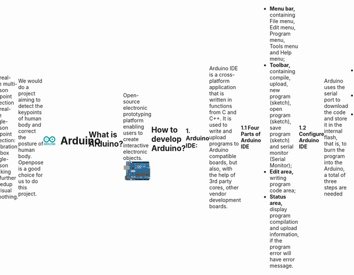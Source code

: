 <style>
    .custom-title {
        font-family: "Arial", sans-serif;
        font-size: 2.5em;
        text-align: center;
        padding: 10px 0;
        color: #EFEFEF;
        border-bottom: 3px solid #FF6347;
        margin-bottom: 20px;
    }
     h1 {
            font-size: 2em;
            display: flex;
            align-items: center;
        }

        .heading-icon {
            margin-right: 0.5em; /* Adds some space between the icon and the text */
            width: 32px; /* You can adjust this based on the desired size of your icon */
            height: 32px;
        }
        .heading-icon2 {
            margin-right: 0.5em; /* Adds some space between the icon and the text */
            width: 32px; /* You can adjust this based on the desired size of your icon */
            height: 24px;
        }
    body {
            height: 100vh;
            display: flex;
            justify-content: center;
            align-items: center;
        }

        /* 设置iframe的大小 */
        iframe {
            width: 80%;  /* 设置为页面宽度的80% */
            height: 400px; 
        }
</style>

<div class="custom-title">Arduino</div>

<h1>
        <img src="https://github.com/NexMaker-Fab/2023zjudemini-hi1/blob/main/_media/pro4_Arduino/open_source.png?raw=true" alt="Open Source Icon" class="heading-icon">
        Open Source
    </h1>

## What is Open Source？
The term open source refers to something people can modify and share because its design is publicly accessible.

## What is open source software?
Open source software is software with source code that anyone can inspect, modify, and enhance.

## Open Source Hardware
"Open hardware," or "open source hardware," refers to the design specifications of a physical object which are licensed in such a way that said object can be **studied, modified, created, and distributed by anyone**.<br>
"Open hardware" is **a** **set of design principles and legal practices, not a specific type of object.** The term can therefore refer to any number of objects—like automobiles, chairs, computers, robots, or even houses.<br>

Like open source software, the "source code" for open hardware—schematics, blueprints, logic designs, Computer Aided Design (CAD) drawings or files, etc.—i**s available for modification or enhancement by anyone under permissive licenses.** Users with access to the tools that can read and manipulate these source files can update and improve the code that underlies the physical device. They can add features or fix bugs in the software. They can even modify the physical design of the object itself and, if they wish, proceed to share such modifications.<br>
Open hardware's source code should be **readily accessible,** and its components are preferably easy for anyone to obtain. Essentially, open hardware eliminates common roadblocks to the design and manufacture of physical goods; it provides as many people as possible the ability to construct, remix, and share their knowledge of hardware design and function.

## What is License?
Open source licenses are licenses that allow software to be freely used, modified, and shared. These licenses are designed to ensure that software remains open and can be freely distributed and modified, while also providing contributors with protection and acknowledgment for their work.[license review process](https://opensource.org/licenses/review-process/).

1. **Permissive Licenses**: These are licenses that have minimal requirements on how the software can be modified or distributed.
    - **[MIT License](https://opensource.org/license/mit/)**: A short and simple permissive license with conditions only requiring preservation of copyright and license notices.
    - **[Apache License 2.0](https://www.apache.org/licenses/LICENSE-2.0)**: Permits almost any use of the software but also provides an express grant of patent rights from contributors to users.
    - **[BSD Licenses](https://opensource.org/license/bsd-3-clause/)**: There are different variations (e.g., 2-Clause, 3-Clause), but generally they are permissive licenses with conditions on how the software's origin must be acknowledged.
2. **Copyleft Licenses**: These licenses allow derivative works but require those works to be licensed under the same terms as the original. This ensures that modifications and improvements are also kept open source.
    - **[GNU General Public License (GPL)](https://www.gnu.org/licenses/gpl-3.0.html)**: There are different versions (e.g., GPLv2, GPLv3), but in general, GPL ensures that any derived works are also open source under the GPL. GPLv3 added provisions related to patents and tivoization.
    - **[GNU Lesser General Public License (LGPL)](https://www.gnu.org/licenses/lgpl-3.0.en.html)**: This is like the GPL, but with some exceptions that allow it to be used in proprietary software under specific conditions.
    - **[Mozilla Public License 2.0 (MPL 2.0)](https://www.gnu.org/licenses/lgpl-3.0.en.html)**: A file-level copyleft license, meaning only the files that are modified need to be shared under the same license.

### Know More about Liscence
1.  [What is the MIT License?](https://snyk.io/learn/what-is-mit-license/)
2.  [What is GNU General Public License (GNU GPL or GPL)?](https://www.techtarget.com/searchdatacenter/definition/GNU-General-Public-License-GNU-GPL-or-simply-GPL)
3.  [What is the BSD License? Top 10 questions answered](https://snyk.io/learn/what-is-bsd-license/)
4. [Apache License 2.0 Explained](https://snyk.io/learn/apache-license/)
5. [GNU General Public License: GPLv3 explained](https://snyk.io/learn/what-is-gpl-license-gplv3-explained/)
### Refernce
1. [What is open source?](https://opensource.com/resources/what-open-source)
2. [What is open hardware? ](https://opensource.com/resources/what-open-hardware)

### Our Focusing Open Source Project

**OpenPose** has represented the first real-time multi-person system to jointly detect human body, hand, facial, and foot keypoints (in total 135 keypoints) on single images.
[Open Pose](https://github.com/CMU-Perceptual-Computing-Lab/openpose)

#### Why we choose OpenPose?(Keypoint we need)
- 2D real-time multi-person keypoint detection
- 3D real-time single-person keypoint detection:
- Calibration toolbox
- Single-person tracking for further speedup or visual smoothing.<br>
  
We would do a project aiming to detect the keypoints of human body and correct the posture of human body. Openpose is a good choice for us to do this project.

---

<h1>
        <img src="https://github.com/NexMaker-Fab/2023zjudemini-hi1/blob/main/_media/pro4_Arduino/arduino.png?raw=true" alt="Arduino Icon Icon" class="heading-icon2">
        Arduino
    </h1>

## What is Arduino?
Open-source electronic prototyping platform enabling users to create interactive electronic objects.
![Alt text](../_media/pro4_Arduino/arduino_board.jpg)
## How to develop Arduino?
### 1. **Arduino IDE**: 
Arduino IDE is a cross-platform application that is written in functions from C and C++. It is used to write and upload programs to Arduino compatible boards, but also, with the help of 3rd party cores, other vendor development boards.
   #### 1.1 Four Parts of Arduino IDE
   ![Alt text](../_media/pro4_Arduino/arduino_ide.jpg)
   - **Menu bar,** containing File menu, Edit menu, Program menu, Tools menu and Help menu;
   - **Toolbar,** containing compile, upload, new program (sketch), open program (sketch), save program (sketch) and serial monitor (Serial Monitor);
   - **Edit area,** writing program code area;
   - **Status area,** display program compilation and upload information, if the program error will have error message.
  
#### 1.2 Configure Arduino IDE
Arduino uses the serial port to download the code and store it in the internal flash, that is, to burn the program into the Arduino, a total of three steps are needed
 - Select the **corresponding routine program**
 - Select the **corresponding board**
 - Configure the **download port** of the Arduino board.
![Alt text](../_media/pro4_Arduino/arduino_connect.jpg)
![Alt text](../_media/pro4_Arduino/arduino_connect1.jpg)
  

### 2. **Edit on VSCode**: With Copilot and extension, VSCode could accelerate the development of Arduino.<br>
[Arduino CLI with Visual Studio Code on MacOS](https://medium.com/@thomas.kilmar/arduino-cli-with-visual-studio-code-on-macos-d2ad32ff0276)<br>
[Mac configure Arduino VSCode enviroment](https://blog.csdn.net/a71468293a/article/details/117151920)
![](../media/pro4_Arduino/../../_media/pro4_Arduino/arduino_connect2.png)


### 3. Arduino Coding Method
Arduino programming uses a simplified version of the C++ language, and the development environment (IDE) provides a lot of built-in functions that abstract some of the complexities of microcontroller programming.

Here's a basic structure of an Arduino sketch (program):
```Arduino
// Global variable and library declarations
#include <LibraryName.h>  // Include any necessary libraries here

int someVariable = 0;

// Setup function: Runs once when the Arduino is powered on or reset
void setup() {
  pinMode(LED_BUILTIN, OUTPUT);  // Set the built-in LED as an output
  Serial.begin(9600);            // Initialize serial communication at 9600 bps
}

// Loop function: Runs repeatedly after the setup() function completes
void loop() {
  digitalWrite(LED_BUILTIN, HIGH);   // Turn on the LED
  delay(1000);                       // Wait for 1000 milliseconds (1 second)
  digitalWrite(LED_BUILTIN, LOW);    // Turn off the LED
  delay(1000);                       // Wait for another second
}

```
1. **Library Inclusion:** Libraries expand the functionality of the Arduino. For instance, there are libraries for displays, sensors, motors, etc. The #include directive lets you include them.
2. **Global Variables: **Variables declared outside of functions are global, and they can be accessed anywhere in the sketch.
3. **setup() function:** This is executed once when the Arduino starts up. It's typically used for initialization tasks, like setting pin modes or starting serial communication.
4. **loop() function:** After setup() completes, the loop() function runs repeatedly as long as the Arduino is powered. It's where the primary logic of your program will usually reside.
5. **pinMode():** This function sets a digital pin as either INPUT or OUTPUT.
6. **Serial.begin():** This starts serial communication, useful for sending data back to your computer.
7. **digitalWrite():** This function sets a digital pin to either HIGH (usually 5V) or LOW (0V).
8. **delay():** This halts the execution of the program for a specified amount of time (in milliseconds).

Know more about Arduino programming, please refer to [Arduino Programming Turioals](https://www.arduino.cc/en/Tutorial/HomePage).
### Run water light program
Produce a visual effect where LED1 (connected to pin 2) will light up first, then turn off, followed by LED2 (pin 3) lighting up and turning off, and then LED3 (pin 4) lighting up and turning off. This **sequence will repeat in a loop**, giving the appearance of a light "running" from LED1 to LED3.
```Arduino
int base=2;     // Starting pin number for the LED sequence
int count=3;    // Number of LEDs (or pins) involved in the sequence

void setup()
{
    // Initialize pins as OUTPUT for controlling LEDs
    for(int i=base; i<base+count; i++)
    {
        pinMode(i, OUTPUT);
    }
}

void loop()
{
    // Cycle through each LED
    for(int i=base; i<base+count; i++)
    {
        digitalWrite(i, HIGH);   // Turn ON the LED connected to pin 'i'
        delay(500);              // Wait for 0.5 seconds
        digitalWrite(i, LOW);    // Turn OFF the LED connected to pin 'i'
        delay(500);              // Wait for 0.5 seconds before moving to the next LED
    }
}

```

![Alt text](../_media/pro4_Arduino/running_water.gif)

## Comparison Open Source Projects similar to Our Final Project
**Human Posture Recognition and Analysis System**
![Alt text](../_media/pro4_Arduino/similar_pro.png)

**Product Description:** Through AI artificial intelligence and video image acquisition and analysis technology, the system utilizes the human skeletal key point model to identify and evaluate human posture, identify and record abnormalities in students' posture such as cervical vertebrae health, spinal health, pelvic health, etc., so as to provide students with a comprehensive digital portrait of their physical fitness and health.

**Product features:** The system can perform real-time physical health analysis and support the instant presentation of students' physical health analysis reports. At the same time, the system integrates the human body morphology analysis system, which can carry out instant analysis of body shape and posture. It provides students with a complete management system for athletic ability and physical health.

### Similarities with our work:
1 Same use of human body recognition technology
2 Also focuses on human health

### Pros:
1 The product recognizes a person's overall posture and can produce a more complete health assessment program
2 Project is already developed and in production, product ecosystem is more robust

### Disadvantages:
1 The product has high space requirements and needs to be built on a professional site to be used
2 The sensitivity of human posture recognition is low, and real-time recognition is not possible.
3 Large-scale equipment is not easy to carry and maintain, which increases maintenance costs and is not conducive to green and sustainable development.
